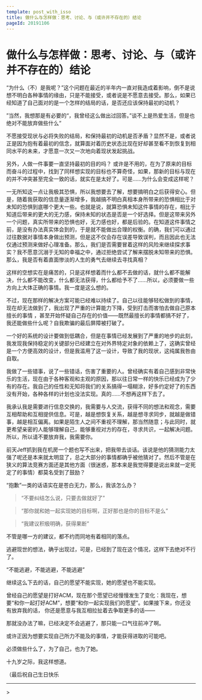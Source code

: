 ```yaml
---
template: post_with_isso
title: 做什么与怎样做：思考、讨论、与（或许并不存在的）结论
pageId: 20191106
---
```


# 做什么与怎样做：思考、讨论、与（或许并不存在的）结论

“为什么（不）是我呢？”这个问题在最近的半年内一直对我造成着影响，倒不是说想不明白各种事情的缘由，只是不能接受，或者说是不愿意去接受。那么，如果已经知道了自己面对的是一个怎样的结局的话，是否还应该保持最初的动机？

”当然，我想那是有必要的“，我曾经这么做出过回答。”谈不上是热爱生活，但是也绝对不能放弃做些什么“

不愿接受现状与必将失败的结局，和保持最初的动机是否矛盾？显然不是，或者说正是因为抱有着最初的信念，就算面对着历史状态比现在好却甚至看不到恢复到相同水平的未来，才愿意一次又一次地向着现状发起挑战。

另外，人做一件事要一直坚持最初的目的吗？  或许是不用的，在为了原来的目标而奋斗的过程中，找到了同样想实现的目标也不算奇怪，如果，那新的目标与现在的并不冲突甚至完全一致的话，就实在是太好了。可是……为什么会变成这样呢？

一无所知这一点让我极其恐惧，所以我想要去了解，想要搞明白之后获得安心。但是，随着我获取的信息量逐渐增多，我越搞不明白真相本身所带来的恐惧相比于对未知的恐惧到底哪个更大一些。也就是说，就算恐惧未知这件事情的存在，相比于知道后带来的更大的无力感，保持未知的状态是否是一个好选择。但是这带来另外一个问题，真实所带来的恐惧也好，无力感也好，都是后验的。在知道这件事情之前，是没有办法真实体会到的，于是就不能做出合理的权衡。的确，我们可以通过过往数据对事情本身做出预测，但是这不仅会存在误差导致误判，而且因此也无法仅通过预测来做好心理准备。那么，我们是否需要冒着这样的风险来继续探求事实？我不愿意沉溺于无知的幸福之中，通过拒绝尝试了解来摆脱未知带来的恐惧。那么，我是否有着直面惨淡的人生的勇气去继续去寻找真相？

这样的空想实在是痛苦的，只是这样想着而什么都不去做的话，就什么都不能解决，什么都不能改变，什么都无法获得，什么都给予不了……所以，必须要做一些方向上大体正确的事情。我一度是这么想的。

不过，现在那样的解决方案可能已经难以持续了。自己以往能够轻松做到的事情，现在却无法做到了，我出现了严重的计算能力下降，受到打击而害怕去做自己原本擅长的事情 ，甚至开始怀疑自己存在的价值——既然最擅长的事情都搞不好了，我还能做些什么呢？自我欺骗的最后屏障被打破了。 

一个好的系统的设计要做到低耦合，但是在事情已经发展到了严重的地步的此刻，我发现我保持稳定的关键部分已经建立在对外界特定对象的依赖上了，这确实曾经是一个方便高效的设计，但是我滥用了这一设计，导致了我的现状，这纯属我咎由自取。

我做了一些错事，说了一些错话，伤害了重要的人。曾经确实有着自己感到非常快乐的生活，现在由于各种客观和主观的原因，那以往日常一样的快乐已经成为了少有的存在。我自己的任性和无知将我们的关系搞得一塌糊涂，好多约定好了的东西没有开始，各种各样的计划也没法实现。真的……不想再这样下去了。

我承认我是需要进行信息交换的，我需要与人交流，获得不同的想法和观念，需要互相帮助和互相提供信息。可是，越是想恢复关系，越是想寻求同步，就越是做错事，越是相互偏离。如果是陌生人之间不重视不理解，那当然随意；与此同时，就更希望亲密的人能够理解自己，能够重视对方的存在，寻求共识，一起解决问题。所以，所以请不要放弃我，我需要你。

前天Jeff抓到我在机房一个题也写不出来，把我带去谈话。该说是他的猜测能力太强了呢还是本来就太明显了，总之大部分的事情都确乎被他猜对了。然后不管是在狭义的算法竞赛方面还是其他方面（很迷惑，那本来是我觉得要是说出来就一定死定了的事情）都莫名受到了鼓励？

“抱歉”一类的话语实在是苍白无力，那么，我该怎么办？

> “不要纠结怎么说，只要去做就好了”

> “那你就和她一起实现她的目标啊，正好那也是你的目标不是么”

> “我建议积极明确，获得果断”

不管是哪一方的建议，都不约而同地有着相同的落点。

逃避现世的想法，确乎出现过，可是，已经到了现在这个情况，这样下去绝对不行了。

“不能逃避，不能逃避，不能逃避”

继续这么下去的话，自己的愿望不能实现，她的愿望也不能实现。

曾经自己的愿望是打好ACM，现在那个愿望已经慢慢发生了变化：我现在，想要“和你一起打好ACM”，想要“和你一起实现我们的愿望”。如果接下来，你还没有放弃我的话， 你还是愿意与我互相拉扯着去争取更多的话——

那就没办法了嘛，已经决定不会逃避了，那只能一口气往前冲了啊。

或许正因为想要实现自己所力不能及的事情，才能获得进取的可能吧。

必须做些什么了，为了自己，也为了她。

十九岁之际，我这样想道。

（最后祝自己生日快乐

<hr />
> <span id='poem'></span>

<div id="__comment"></div>
<script>$(function(){$.ajax('/api/poem?rnd='+Date.now()+Math.random()).done(function(data){$('#poem').text(data);});});</script>
